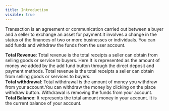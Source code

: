 ```yaml
---
title: Introduction
visible: true
---
```


Transaction is an agreement or communication carried out between a buyer and a seller to exchange an asset for payment.It involves a change in the status of the finances of two or more businesses or individuals.
You can add funds and withdraw the funds from the user account.

**Total Revenue**:  Total revenue is the total receipts a seller can obtain from selling goods or service to buyers. Here It is represented as the amount of money we added by the add fund button through the direct deposit and payment methods. Total revenue is the total receipts a seller can obtain from selling goods or services to buyers. 
<br>**Total withdrawal**:  Total withdrawal is the amount of money you withdraw from your account.You can withdraw the money by clicking on the place withdraw button. Withdrawal is removing the funds from your account.
<br>**Total Balance**:  It represents the total amount money in your account. It is the current balance of your account. 
